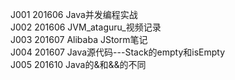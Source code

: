 J001    201606  Java并发编程实战<br/>
J002    201606  JVM_ataguru_视频记录<br/>
J003    201607  Alibaba JStorm笔记<br/>
J004    201607  Java源代码---Stack的empty和isEmpty<br/>
J005    201610  Java的&和&&的不同<br/>
